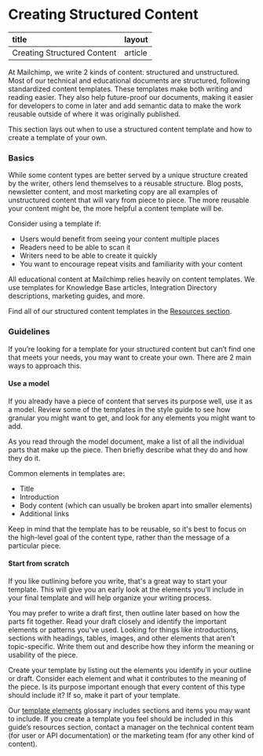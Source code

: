 # Creating Structured Content



| title | layout |
| :--- | :--- |
| Creating Structured Content | article |

At Mailchimp, we write 2 kinds of content: structured and unstructured. Most of our technical and educational documents are structured, following standardized content templates. These templates make both writing and reading easier. They also help future-proof our documents, making it easier for developers to come in later and add semantic data to make the work reusable outside of where it was originally published.

This section lays out when to use a structured content template and how to create a template of your own.

### Basics

While some content types are better served by a unique structure created by the writer, others lend themselves to a reusable structure. Blog posts, newsletter content, and most marketing copy are all examples of unstructured content that will vary from piece to piece. The more reusable your content might be, the more helpful a content template will be.

Consider using a template if:

* Users would benefit from seeing your content multiple places
* Readers need to be able to scan it
* Writers need to be able to create it quickly
* You want to encourage repeat visits and familiarity with your content

All educational content at Mailchimp relies heavily on content templates. We use templates for Knowledge Base articles, Integration Directory descriptions, marketing guides, and more.

Find all of our structured content templates in the [Resources section](https://github.com/nebali/content-style-guide/blob/master/18-resources.html.md).

### Guidelines

If you’re looking for a template for your structured content but can’t find one that meets your needs, you may want to create your own. There are 2 main ways to approach this.

#### Use a model

If you already have a piece of content that serves its purpose well, use it as a model. Review some of the templates in the style guide to see how granular you might want to get, and look for any elements you might want to add.

As you read through the model document, make a list of all the individual parts that make up the piece. Then briefly describe what they do and how they do it.

Common elements in templates are:

* Title
* Introduction
* Body content \(which can usually be broken apart into smaller elements\)
* Additional links

Keep in mind that the template has to be reusable, so it's best to focus on the high-level goal of the content type, rather than the message of a particular piece.

#### Start from scratch

If you like outlining before you write, that's a great way to start your template. This will give you an early look at the elements you’ll include in your final template and will help organize your writing process.

You may prefer to write a draft first, then outline later based on how the parts fit together. Read your draft closely and identify the important elements or patterns you've used. Looking for things like introductions, sections with headings, tables, images, and other elements that aren’t topic-specific. Write them out and describe how they inform the meaning or usability of the piece.

Create your template by listing out the elements you identify in your outline or draft. Consider each element and what it contributes to the meaning of the piece. Is its purpose important enough that every content of this type should include it? If so, make it part of your template.

Our [template elements](https://github.com/nebali/content-style-guide/blob/master/resources/02-template-elements.html.md) glossary includes sections and items you may want to include. If you create a template you feel should be included in this guide’s resources section, contact a manager on the technical content team \(for user or API documentation\) or the marketing team \(for any other kind of content\).

